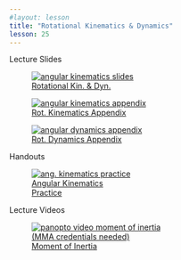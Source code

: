 ```yaml
---
#layout: lesson
title: "Rotational Kinematics & Dynamics"
lesson: 25
---
```


<div class="heading3"> Lecture Slides </div>

<div class="thumb_container">

  <a href="https://drive.google.com/file/d/1hewZPkOJfgIcoIfyJpsBWhlxOSI_wEhu/view" target="_blank">
    <figure class="thumblink">
      <img class="thumblink-img" src="{{site.baseurl}}/images/thumbs/L25.png" alt="angular kinematics slides" >
      <figcaption class="thumblink-caption"> Rotational Kin. & Dyn. </figcaption>
    </figure>
  </a>

  <a href="https://drive.google.com/file/d/1eFhOQ62MhI4HnOy0cudEEDADqiPTFJwr/view" target="_blank">
    <figure class="thumblink">
      <img class="thumblink-img" src="{{site.baseurl}}/images/thumbs/L25b.png" alt="angular kinematics appendix" >
      <figcaption class="thumblink-caption"> Rot. Kinematics Appendix </figcaption>
    </figure>
  </a>

  <a href="https://drive.google.com/file/d/1hLMnBmX7ZiJM7YO6g3TBoc6szlm9dI-V/view" target="_blank">
    <figure class="thumblink">
      <img class="thumblink-img" src="{{site.baseurl}}/images/thumbs/L25c.png" alt="angular dynamics appendix" >
      <figcaption class="thumblink-caption"> Rot. Dynamics Appendix </figcaption>
    </figure>
  </a>

</div>


<div class="heading3">
  Handouts
</div>

<div class="thumb_container">

  <a href="{{site.baseurl}}/handouts/h24_RotKinematics.pdf" target="_blank">
    <figure class="thumblink">
      <img class="thumblink-img-portrait" src="{{site.baseurl}}/images/thumbs/H24.png" alt="ang. kinematics practice" >
      <figcaption class="thumblink-caption"> Angular Kinematics <br> Practice </figcaption>
    </figure>
  </a>

</div>


<div class="heading3">
  Lecture Videos
</div>

<div class="thumb_container">

  <a href="https://mma.hosted.panopto.com/Panopto/Pages/Viewer.aspx?id=d3034010-239e-4bee-9bbe-ad0801864819" target="_blank">
    <figure class="thumblink">
      <img class="thumblink-img"
    src="{{site.baseurl}}/images/thumbs/panopto_thumb.png"
    alt="panopto video moment of inertia" >
      <figcaption class="thumblink-caption" style="width: 180px;">
     (MMA credentials needed) Moment of Inertia </figcaption>
    </figure>
  </a>

</div>
